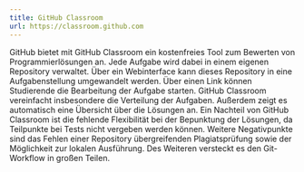 ```yaml
---
title: GitHub Classroom
url: https://classroom.github.com
---
```


GitHub bietet mit GitHub Classroom ein kostenfreies Tool zum Bewerten von Programmierlösungen an. Jede Aufgabe wird dabei in einem eigenen Repository verwaltet. Über ein Webinterface kann dieses Repository in eine Aufgabenstellung umgewandelt werden. Über einen Link können Studierende die Bearbeitung der Aufgabe starten. GitHub Classroom vereinfacht insbesondere die Verteilung der Aufgaben. Außerdem zeigt es automatisch eine Übersicht über die Lösungen an. Ein Nachteil von GitHub Classroom ist die fehlende Flexibilität bei der Bepunktung der Lösungen, da Teilpunkte bei Tests nicht vergeben werden können. Weitere Negativpunkte sind das Fehlen einer Repository übergreifenden Plagiatsprüfung sowie der Möglichkeit zur lokalen Ausführung. Des Weiteren versteckt es den Git-Workflow in großen Teilen.
